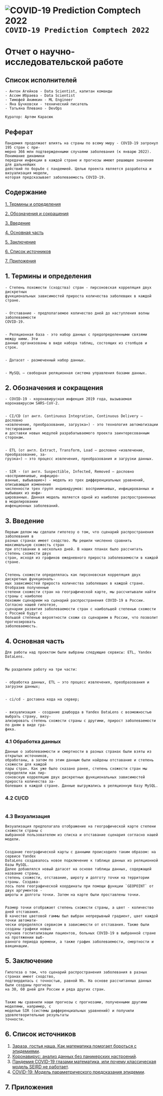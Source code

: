 # ![COVID-19 Prediction Comptech 2022](https://via.placeholder.com/15/889eff/000000?text=+) `COVID-19 Prediction Comptech 2022`
# Отчет о научно-исследовательской работе
 
## Список исполнителей
```
- Антон Агейков - Data Scientist, капитан команды
- Ассем Ибраева - Data Scientist
- Тимофей Акимкин - ML Engineer
- Яна Бучковски - технический писатель
- Татьяна Плевако - DevOps

Куратор: Артем Карасюк
```

## Реферат
```
Пандемия продолжает влиять на страны по всему миру - COVID‐19 затронул 195 стран с при-
мерно 366 млн подтвержденными случаями заболевания (к январю 2022). Понимание динамики
передачи инфекции в каждой стране и прогнозы имеют решающее значение для дальнейших 
действий по борьбе с пандемией. Целью проекта является разработка и визуализация модели, 
которая предсказывает заболеваемость COVID-19.
```
 
## Содержание
 
[1. Термины и определения](#Термины_и_определения)

[2. Обозначения и сокращения](#Обозначения_и_сокращения)

[3. Введение](#Введение)

[4. Основная часть](#Основная_часть)

[5. Заключение](#Заключение)

[6. Список источников](#Источники)

[7. Приложения](#Приложение)

 
## 1. Термины и определения
<a name="Термины_и_определения"></a> 
```
- Степень похожести (сходства) стран - пирсоновская корреляция двух дискретных
функциональных зависимостей прироста количества заболевших в каждой стране. 


- Отставание - предполагаемое количество дней до наступления волны заболеваемости 
COVID-19.


- Реляционная база - это набор данных с предопределенными связями между ними. Эти 
данные организованы в виде набора таблиц, состоящих из столбцов и строк.


- Датасет - размеченный набор данных.


- MySQL — свободная реляционная система управления базами данных.
```

## 2. Обозначения и сокращения
<a name="Обозначения_и_сокращения"></a> 
```
- COVID-19 - коронавирусная инфекция 2019 года, вызываемая коронавирусом SARS-CoV-2.


- CI/CD (от англ. Continuous Integration, Continuous Delivery — дословно 
«извлечение, преобразование, загрузка») - это технология автоматизации тестирования
и доставки новых модулей разрабатываемого проекта заинтересованным сторонам.


- ETL (от англ. Extract, Transform, Load — дословно «извлечение, преобразование, за-
грузка») – это процесс извлечения, преобразования и загрузки данных.


- SIR - (от англ. Suspectible, Infected, Removed — дословно «восприимчивые, инфициро-
ванные, выбывашие») - модель из трех дифференциальных уравнений, описывающая изменение
численности трех групп индивидуумов: восприимчивых, инфицированных и выбывших из инфи-
цированных. Данная модель является одной из наиболее распространенных в моделировании
инфекционных заболеваний.
```
 
## 3. Введение
<a name="Введение"></a> 
```
Первым делом мы сделали гипотезу о том, что сценарий распространения заболевания в
разных странах имеет сходство. Мы решили численно сравнить максимальную схожесть стран
при отставании в несколько дней. В наших планах было рассчитать степень схожести двух 
стран, исходя из графиков ежедневного прироста заболеваемости в каждой стране. 


Степень схожести определялась как пирсоновская корреляция двух дискретных функциональ-
ных зависимостей прироста количества заболевших в каждой стране. Отобразив полученные
степени схожести стран на географической карте, мы рассчитывали найти страны с наиболее
похожим сценарием на сценарий распространения COVID-19 в России. Согласно нашей гипотезе,
сценарии развития заболеваемости стран с наибольшей степенью схожести с Россией будут с
большой степенью вероятности схожи со сценарием в России, что позволит прогнозировать
заболеваемость.
```
 
## 4. Основная часть
<a name="Основная_часть"></a>
```
Для работы над проектом были выбраны следующие сервисы: ETL, Yandex DataLens.


Мы разделили работу на три части:


- обработка данных, ETL – это процесс извлечения, преобразования и загрузки данных;


- ci/cd - доставка кода на сервер;


- визуализация - создание дэшборда в Yandex DataLens с возможностью выбрать страну, визу-
ализировать степень схожести страны с другими, прирост заболеваемости по дням в виде гра-
фика.
```

### 4.1 Обработка данных
<a name="Обработка_данных"></a>
```
Данные о заболеваемости и смертности в разных странах были взяты из открытых источников,
обработаны, а затем по этим данным были найдены отставание и степень схожести для каждой
пары стран. Как уже было сказано ранее, степень схожести стран мы определяли как пир-
соновскую корреляцию двух дискретных функциональных зависимостей прироста количества за-
болевших в каждой стране. Данные выгружались в реляционную базу MySQL.
```

### 4.2 CI/CD
<a name="CI_CD"></a>
```
```

### 4.3 Визуализация
<a name="Визуализация"></a>
```
Визуализация предполагала отображение на географической карте степени схожести страны с 
выбранной пользователем из списка и отставание сценария согласно нашей модели. 


Создание географической карты с данными происходило таким образом: на сервисе Yandex 
DataLens создавалось новое подключение к таблице данных из реляционной базы MySQL. 
Далее добавлялся новый датасет на основе таблицы данных, содержащей название страны,
степень схожести, отставание, широту и долготу точки на территории страны. Создава-
лось поле географической координаты при помощи функции `GEOPOINT` от двух аргументов - 
широты и долготы точки. Затем на карте были проставлены точки. 


Размер точки отображает степень схожести страны, а цвет - количество дней отставания. 
В качестве цветовой гаммы был выбран непрерывный градиент, цвет каждой точки автомати-
чески определялся сервисом в зависимости от отставания. Также были созданы графики новых
случаев госпитализации пациентов, больных COVID-19 в выбранной стране на протяжении выб-
ранного периода времени, а также график заболеваемости, смертности и вакцинации.

```
 
## 5. Заключение
<a name="Заключение"></a>
```
Гипотеза о том, что сценарий распространения заболевания в разных странах имеет сходство,
подтвердилась с точностью, равной N%. На основе рассчитанных данных были созданы прогнозы
на 30, 60 дней для России и ряда других стран. 


Также мы сравнили наши прогнозы с прогнозами, полученными другими моделями, например, с 
моделью SIR (системы дифференциальных уравнений) и получили удовлетворительные результаты
точности.
```
 
## 6. Список источников
<a name="Источники"></a>
1. [Зараза, гостья наша. Как математика помогает бороться с эпидемиями](https://nplus1.ru/material/2019/12/26/epidemic-math).
2. [Коронавирус: анализ данных без паникерских настроений](https://proglib.io/p/koronavirus-analiz-dannyh-bez-panikerskih-nastroeniy-2020-02-20).
3. [Пандемия COVID-19 глазами математика, или почему классическая модель SEIRD не работает](https://habr.com/ru/post/500348/).
4. [COVID-19: Модель параметрического предсказания эпидемии](https://habr.com/ru/post/507744/).


 
## 7. Приложения
<a name="Приложение"></a>
```

```
